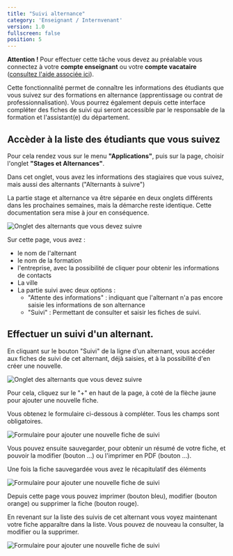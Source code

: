 ```yaml
---
title: "Suivi alternance"
category: 'Enseignant / Internvenant'
version: 1.0
fullscreen: false
position: 5
---
```


<alert type="warning">

**Attention !** Pour effectuer cette tâche vous devez au préalable vous connectez à votre **compte enseignant** ou votre **compte vacataire** \([consultez l'aide associée ici](/02-permanente/01-personnel.md)\).

</alert>

Cette fonctionnalité permet de connaître les informations des étudiants que vous suivez sur des formations en alternance (apprentissage ou contrat de professionnalisation). Vous pourrez également depuis cette interface compléter des fiches de suivi qui seront accessible par le responsable de la formation et l'assistant(e) du département.

## Accèder à la liste des étudiants que vous suivez

Pour cela rendez vous sur le menu **"Applications"**, puis sur la page, choisir l'onglet **"Stages et Alternances"**.

Dans cet onglet, vous avez les informations des stagiaires que vous suivez, mais aussi des alternants ("Alternants à suivre")

<alert type="info">

La partie stage et alternance va être séparée en deux onglets différents dans les prochaines semaines, mais la démarche reste identique. Cette documentation sera mise à jour en conséquence.

</alert>

![Onglet des alternants que vous devez suivre](/images/permanent/suivi01.png)

Sur cette page, vous avez :
* le nom de l'alternant
* le nom de la formation
* l'entreprise, avec la possibilité de cliquer pour obtenir les informations de contacts
* La ville
* La partie suivi avec deux options :
  * "Attente des informations" : indiquant que l'alternant n'a pas encore saisie les informations de son alternance
  * "Suivi" : Permettant de consulter et saisir les fiches de suivi.

## Effectuer un suivi d'un alternant.

En cliquant sur le bouton "Suivi" de la ligne d'un alternant, vous accéder aux fiches de suivi de cet alternant, déjà saisies, et à la possibilité d'en créer une nouvelle.

![Onglet des alternants que vous devez suivre](/images/permanent/suivi02.png)

Pour cela, cliquez sur le "+" en haut de la page, à coté de la flèche jaune pour ajouter une nouvelle fiche.

Vous obtenez le formulaire ci-dessous à compléter. Tous les champs sont obligatoires.

![Formulaire pour ajouter une nouvelle fiche de suivi](/images/permanent/suivi03.png)

Vous pouvez ensuite sauvegarder, pour obtenir un résumé de votre fiche, et pouvoir la modifier (bouton ...) ou l'imprimer en PDF (bouton ...).

Une fois la fiche sauvegardée vous avez le récapitulatif des éléments

![Formulaire pour ajouter une nouvelle fiche de suivi](/images/permanent/suivi04.png)

Depuis cette page vous pouvez imprimer (bouton bleu), modifier (bouton orange) ou supprimer la fiche (bouton rouge).

En revenant sur la liste des suivis de cet alternant vous voyez maintenant votre fiche apparaître dans la liste. Vous pouvez de nouveau la consulter, la modifier ou la supprimer.

![Formulaire pour ajouter une nouvelle fiche de suivi](/images/permanent/suivi05.png)


